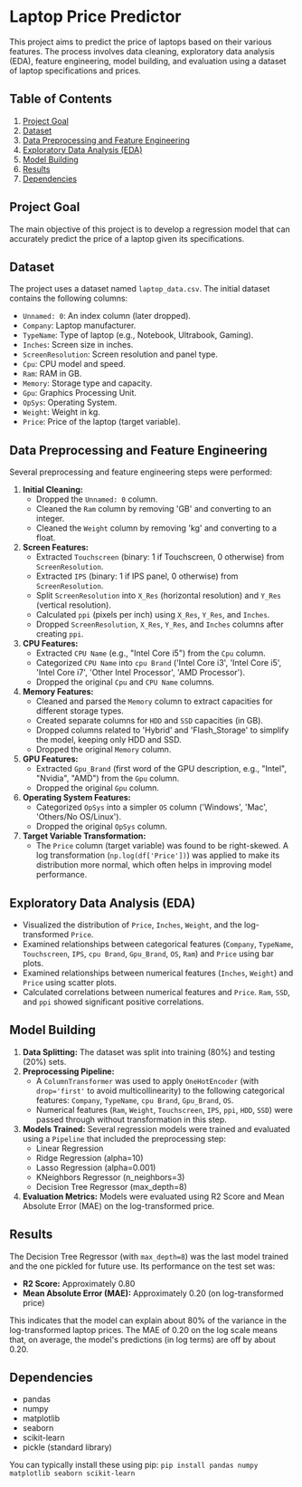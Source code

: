 # Laptop Price Predictor

This project aims to predict the price of laptops based on their various features. The process involves data cleaning, exploratory data analysis (EDA), feature engineering, model building, and evaluation using a dataset of laptop specifications and prices.

## Table of Contents
1.  [Project Goal](#project-goal)
2.  [Dataset](#dataset)
3.  [Data Preprocessing and Feature Engineering](#data-preprocessing-and-feature-engineering)
4.  [Exploratory Data Analysis (EDA)](#exploratory-data-analysis-eda)
5.  [Model Building](#model-building)
6.  [Results](#results)
7.  [Dependencies](#dependencies)

## Project Goal
The main objective of this project is to develop a regression model that can accurately predict the price of a laptop given its specifications.

## Dataset
The project uses a dataset named `laptop_data.csv`.
The initial dataset contains the following columns:
*   `Unnamed: 0`: An index column (later dropped).
*   `Company`: Laptop manufacturer.
*   `TypeName`: Type of laptop (e.g., Notebook, Ultrabook, Gaming).
*   `Inches`: Screen size in inches.
*   `ScreenResolution`: Screen resolution and panel type.
*   `Cpu`: CPU model and speed.
*   `Ram`: RAM in GB.
*   `Memory`: Storage type and capacity.
*   `Gpu`: Graphics Processing Unit.
*   `OpSys`: Operating System.
*   `Weight`: Weight in kg.
*   `Price`: Price of the laptop (target variable).

## Data Preprocessing and Feature Engineering
Several preprocessing and feature engineering steps were performed:
1.  **Initial Cleaning:**
    *   Dropped the `Unnamed: 0` column.
    *   Cleaned the `Ram` column by removing 'GB' and converting to an integer.
    *   Cleaned the `Weight` column by removing 'kg' and converting to a float.
2.  **Screen Features:**
    *   Extracted `Touchscreen` (binary: 1 if Touchscreen, 0 otherwise) from `ScreenResolution`.
    *   Extracted `IPS` (binary: 1 if IPS panel, 0 otherwise) from `ScreenResolution`.
    *   Split `ScreenResolution` into `X_Res` (horizontal resolution) and `Y_Res` (vertical resolution).
    *   Calculated `ppi` (pixels per inch) using `X_Res`, `Y_Res`, and `Inches`.
    *   Dropped `ScreenResolution`, `X_Res`, `Y_Res`, and `Inches` columns after creating `ppi`.
3.  **CPU Features:**
    *   Extracted `CPU Name` (e.g., "Intel Core i5") from the `Cpu` column.
    *   Categorized `CPU Name` into `cpu Brand` ('Intel Core i3', 'Intel Core i5', 'Intel Core i7', 'Other Intel Processor', 'AMD Processor').
    *   Dropped the original `Cpu` and `CPU Name` columns.
4.  **Memory Features:**
    *   Cleaned and parsed the `Memory` column to extract capacities for different storage types.
    *   Created separate columns for `HDD` and `SSD` capacities (in GB).
    *   Dropped columns related to 'Hybrid' and 'Flash_Storage' to simplify the model, keeping only HDD and SSD.
    *   Dropped the original `Memory` column.
5.  **GPU Features:**
    *   Extracted `Gpu_Brand` (first word of the GPU description, e.g., "Intel", "Nvidia", "AMD") from the `Gpu` column.
    *   Dropped the original `Gpu` column.
6.  **Operating System Features:**
    *   Categorized `OpSys` into a simpler `OS` column ('Windows', 'Mac', 'Others/No OS/Linux').
    *   Dropped the original `OpSys` column.
7.  **Target Variable Transformation:**
    *   The `Price` column (target variable) was found to be right-skewed. A log transformation (`np.log(df['Price'])`) was applied to make its distribution more normal, which often helps in improving model performance.

## Exploratory Data Analysis (EDA)
*   Visualized the distribution of `Price`, `Inches`, `Weight`, and the log-transformed `Price`.
*   Examined relationships between categorical features (`Company`, `TypeName`, `Touchscreen`, `IPS`, `cpu Brand`, `Gpu_Brand`, `OS`, `Ram`) and `Price` using bar plots.
*   Examined relationships between numerical features (`Inches`, `Weight`) and `Price` using scatter plots.
*   Calculated correlations between numerical features and `Price`. `Ram`, `SSD`, and `ppi` showed significant positive correlations.

## Model Building
1.  **Data Splitting:** The dataset was split into training (80%) and testing (20%) sets.
2.  **Preprocessing Pipeline:**
    *   A `ColumnTransformer` was used to apply `OneHotEncoder` (with `drop='first'` to avoid multicollinearity) to the following categorical features: `Company`, `TypeName`, `cpu Brand`, `Gpu_Brand`, `OS`.
    *   Numerical features (`Ram`, `Weight`, `Touchscreen`, `IPS`, `ppi`, `HDD`, `SSD`) were passed through without transformation in this step.
3.  **Models Trained:** Several regression models were trained and evaluated using a `Pipeline` that included the preprocessing step:
    *   Linear Regression
    *   Ridge Regression (alpha=10)
    *   Lasso Regression (alpha=0.001)
    *   KNeighbors Regressor (n_neighbors=3)
    *   Decision Tree Regressor (max_depth=8)
4.  **Evaluation Metrics:** Models were evaluated using R2 Score and Mean Absolute Error (MAE) on the log-transformed price.

## Results
The Decision Tree Regressor (with `max_depth=8`) was the last model trained and the one pickled for future use. Its performance on the test set was:
*   **R2 Score:** Approximately 0.80
*   **Mean Absolute Error (MAE):** Approximately 0.20 (on log-transformed price)

This indicates that the model can explain about 80% of the variance in the log-transformed laptop prices. The MAE of 0.20 on the log scale means that, on average, the model's predictions (in log terms) are off by about 0.20.

## Dependencies
*   pandas
*   numpy
*   matplotlib
*   seaborn
*   scikit-learn
*   pickle (standard library)

You can typically install these using pip:
`pip install pandas numpy matplotlib seaborn scikit-learn`
